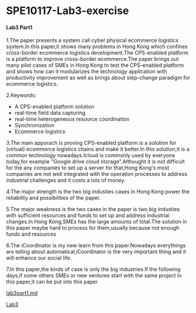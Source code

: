 # SPE10117-Lab3-exercise
#### Lab3 Part1
1.The paper presents a system call cyber physical ecommerce logistics system.In this paper,it shows many problems in Hong Kong which confines cross-border ecommerce logistics development.The CPS-enabled platform is a platform to improve cross-border ecommerce.The paper brings out many pilot cases of SMEs in Hong Kong to test the CPS-enabled platform and shows how can it modularizes the technology application with productivity improvement as well as brings about step-change paradigm for ecommerce logistics.

2.Keywords:
- A CPS-enabled platform solution
- real-time field data capturing
- real-time heterogeneous resource coordination 
- Synchronization
- Ecommerce logistics

3.The main apporach is proving CPS-enabled platform is a solution for (virtual) ecommerce logistics chains and make it better.In this solution,it is a common technology nowadays.Icloud is commonly used by everyone today,for example "Google drive cloud storage".Althought it is not difficult for the any companies to set up a server for that,Hong Kong's most companies are not well integrated with the operation processes to address industrial challenges and it costs a lots of money.

4.The major strength is the two big industies cases in Hong Kong power the reliability and possibilities of the paper.

5.The major weakness is the two cases in the paper is two big industies with sufficient resources and funds to set up and address industrial changes.In Hong Kong,SMEs has the large amounts of total.The solution in this paper maybe hard to process for them,usually because not enough funds and resources

6.The iCoordinator is my new learn from this paper.Nowadays everythings are telling about automatical,iCoordinator is the very important thing and it will enhance our social life.

7.In this paper,the kinds of case is only the big industries.If the following days,if some others SMEs or new ventures start with the same project in this paper,it can be put into this paper

[lab3part1.md](lab3part1.md)

[Lab3](http://personal.cityu.edu.hk/dcywchan/2021SemASPE10117/lab3.html)
